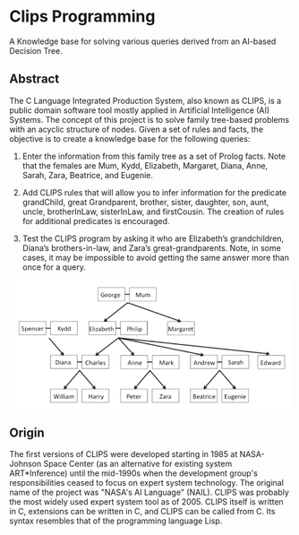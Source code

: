 # **Clips Programming**
A Knowledge base for solving various queries derived from an AI-based Decision Tree. 

## Abstract
The C Language Integrated Production System, also known as CLIPS, is a public domain software tool mostly applied in Artificial Intelligence (AI) Systems. The concept of this project is to solve family tree-based problems with an acyclic structure of nodes. Given a set of rules and facts, the objective is to create a knowledge base for the following queries:

1. Enter the information from this family tree as a set of Prolog facts. Note that the females are Mum, Kydd, Elizabeth, Margaret, Diana, Anne, Sarah, Zara, Beatrice, and Eugenie.

2.	Add CLIPS rules that will allow you to infer information for the predicate grandChild, great Grandparent, brother, sister, daughter, son, aunt, uncle, brotherInLaw, sisterInLaw, and firstCousin. The creation of rules for additional predicates is encouraged.

3.	Test the CLIPS program by asking it who are Elizabeth’s grandchildren, Diana’s brothers-in-law, and Zara’s great-grandparents. Note, in some cases, it may be impossible to avoid getting the same answer more than once for a query.

![alt text](https://github.com/shahriar-rahman/Clips-Programming/blob/main/Documents/Clips_family_tree.PNG)

## Origin
The first versions of CLIPS were developed starting in 1985 at NASA-Johnson Space Center (as an alternative for existing system ART*Inference) until the mid-1990s when the development group's responsibilities ceased to focus on expert system technology. The original name of the project was "NASA's AI Language" (NAIL). CLIPS was probably the most widely used expert system tool as of 2005. CLIPS itself is written in C, extensions can be written in C, and CLIPS can be called from C. Its syntax resembles that of the programming language Lisp.
